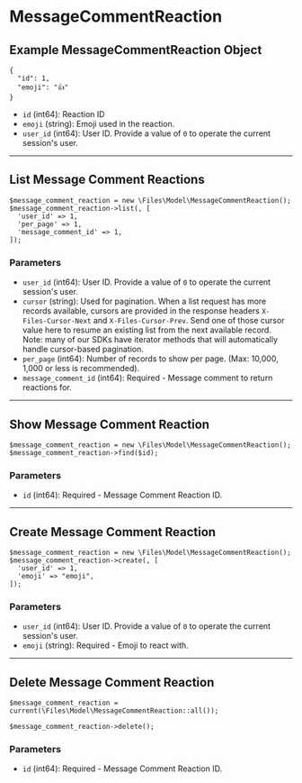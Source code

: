 # MessageCommentReaction

## Example MessageCommentReaction Object

```
{
  "id": 1,
  "emoji": "👍"
}
```

* `id` (int64): Reaction ID
* `emoji` (string): Emoji used in the reaction.
* `user_id` (int64): User ID.  Provide a value of `0` to operate the current session's user.

---

## List Message Comment Reactions

```
$message_comment_reaction = new \Files\Model\MessageCommentReaction();
$message_comment_reaction->list(, [
  'user_id' => 1,
  'per_page' => 1,
  'message_comment_id' => 1,
]);
```


### Parameters

* `user_id` (int64): User ID.  Provide a value of `0` to operate the current session's user.
* `cursor` (string): Used for pagination.  When a list request has more records available, cursors are provided in the response headers `X-Files-Cursor-Next` and `X-Files-Cursor-Prev`.  Send one of those cursor value here to resume an existing list from the next available record.  Note: many of our SDKs have iterator methods that will automatically handle cursor-based pagination.
* `per_page` (int64): Number of records to show per page.  (Max: 10,000, 1,000 or less is recommended).
* `message_comment_id` (int64): Required - Message comment to return reactions for.

---

## Show Message Comment Reaction

```
$message_comment_reaction = new \Files\Model\MessageCommentReaction();
$message_comment_reaction->find($id);
```


### Parameters

* `id` (int64): Required - Message Comment Reaction ID.

---

## Create Message Comment Reaction

```
$message_comment_reaction = new \Files\Model\MessageCommentReaction();
$message_comment_reaction->create(, [
  'user_id' => 1,
  'emoji' => "emoji",
]);
```


### Parameters

* `user_id` (int64): User ID.  Provide a value of `0` to operate the current session's user.
* `emoji` (string): Required - Emoji to react with.

---

## Delete Message Comment Reaction

```
$message_comment_reaction = current(\Files\Model\MessageCommentReaction::all());

$message_comment_reaction->delete();
```

### Parameters

* `id` (int64): Required - Message Comment Reaction ID.

